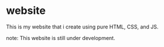 # website
This is my website that i create using pure HTML, CSS, and JS.

note: This website is still under development.
